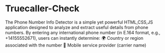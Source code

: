 # Truecaller-Check
The Phone Number Info Detector is a simple yet powerful HTML,CSS,JS application designed to analyze and extract useful details from phone numbers. By entering any international phone number (in E.164 format, e.g., +14155552671), users can instantly determine:  🌍 Country or region associated with the number  📡 Mobile service provider (carrier name)
